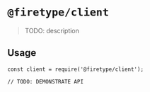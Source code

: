 # `@firetype/client`

> TODO: description

## Usage

```
const client = require('@firetype/client');

// TODO: DEMONSTRATE API
```
